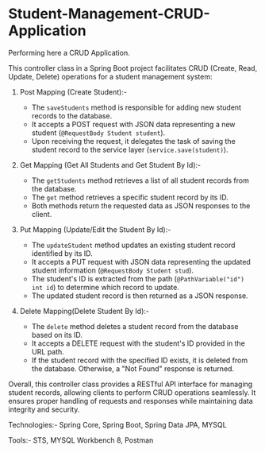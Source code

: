 # Student-Management-CRUD-Application
Performing here a CRUD Application.

This controller class in a Spring Boot project facilitates CRUD (Create, Read, Update, Delete) operations for a student management system:

1. Post Mapping (Create Student):-
   - The `saveStudents` method is responsible for adding new student records to the database. 
   - It accepts a POST request with JSON data representing a new student (`@RequestBody Student student`).
   - Upon receiving the request, it delegates the task of saving the student record to the service layer (`service.save(student)`).

2. Get Mapping (Get All Students and Get Student By Id):-
   - The `getStudents` method retrieves a list of all student records from the database.
   - The `get` method retrieves a specific student record by its ID.
   - Both methods return the requested data as JSON responses to the client.

3. Put Mapping (Update/Edit the Student By Id):-
   - The `updateStudent` method updates an existing student record identified by its ID.
   - It accepts a PUT request with JSON data representing the updated student information (`@RequestBody Student stud`).
   - The student's ID is extracted from the path (`@PathVariable("id") int id`) to determine which record to update.
   - The updated student record is then returned as a JSON response.

4. Delete Mapping(Delete Student By Id):-
   - The `delete` method deletes a student record from the database based on its ID.
   - It accepts a DELETE request with the student's ID provided in the URL path.
   - If the student record with the specified ID exists, it is deleted from the database. Otherwise, a "Not Found" response is returned.

Overall, this controller class provides a RESTful API interface for managing student records, allowing clients to perform CRUD operations seamlessly. It ensures proper handling of requests and responses while maintaining data integrity and security.

Technologies:- Spring Core, Spring Boot, Spring Data JPA, MYSQL

Tools:- STS, MYSQL Workbench 8, Postman